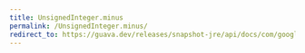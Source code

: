 ```yaml
---
title: UnsignedInteger.minus
permalink: /UnsignedInteger.minus/
redirect_to: https://guava.dev/releases/snapshot-jre/api/docs/com/google/common/primitives/UnsignedInteger.html#minus-com.google.common.primitives.UnsignedInteger-
---
```

